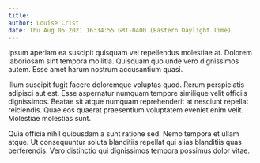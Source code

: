 ```yaml
---
title: 
author: Louise Crist
date: Thu Aug 05 2021 16:34:55 GMT-0400 (Eastern Daylight Time)
---
```

Ipsum aperiam ea suscipit quisquam vel repellendus molestiae at. Dolorem laboriosam sint tempora mollitia. Quisquam quo unde vero dignissimos autem. Esse amet harum nostrum accusantium quasi.

 Illum suscipit fugit facere doloremque voluptas quod. Rerum perspiciatis adipisci aut est. Esse aspernatur numquam tempore similique velit officiis dignissimos. Beatae sit atque numquam reprehenderit at nesciunt repellat reiciendis. Quae eos quaerat praesentium voluptatem eveniet enim velit. Molestiae molestias sunt.

 Quia officia nihil quibusdam a sunt ratione sed. Nemo tempora et ullam atque. Ut consequuntur soluta blanditiis repellat qui alias blanditiis quas perferendis. Vero distinctio qui dignissimos tempora possimus dolor vitae.